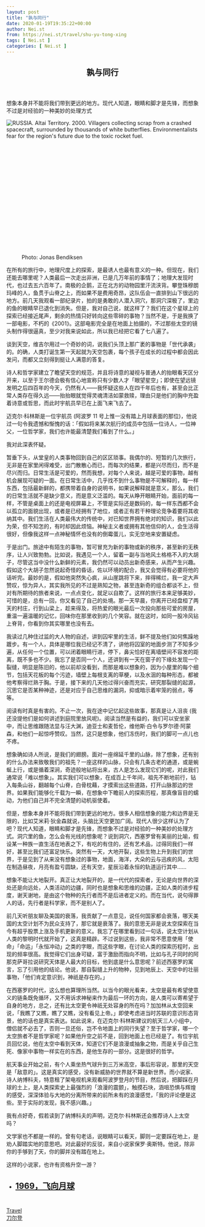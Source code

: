 ```yaml
---
layout: post
title: "孰与同行"
date: 2020-01-19T19:35:22+00:00
author: Nei.st
from: https://nei.st/travel/shu-yu-tong-xing
tags: [ Nei.st ]
categories: [ Nei.st ]
---
```


<article class="post-15790 post type-post status-publish format-standard hentry category-travel tag-daoerdeng" id="post-15790">
 <header class="page-header medium Archives">
  <div class="page-header__image">
  </div>
  <div class="page-header__content">
   <h1 class="page-title text-align-center">
    孰与同行
   </h1>
  </div>
 </header>
 <div class="entry-content aesop-entry-content" id="post-15790-content">
  <link as="font" crossorigin="anonymous" href="//cdn.jsdelivr.net/gh/0nd1jyU39XQ/_/glyph/font-face/0uIzqoZjSuJfvSBnvgXTcApMtcVhMcpr.woff" rel="preload" type="font/woff"/>
  <link as="font" crossorigin="anonymous" href="//cdn.jsdelivr.net/gh/0nd1jyU39XQ/_/glyph/font-face/1sTnSLZWDKucPX6SAk.woff" rel="preload" type="font/woff"/>
  <p class="blog-post__description">
   想象本身并不能将我们带到更远的地方。现代人知道，眼睛和脚才是先锋，而想象不过是对经验的一种美妙的处理方式
  </p>
  <span id="more-15790">
  </span>
  <div class="container img component-image">
   <div class="aspectRatioPlaceholder" style="padding-bottom:66.85660018993353%;height: 0;">
    <div class="progressiveMedia" data-height="704" data-width="1053">
     <img alt="RUSSIA. Altai Territory. 2000. Villagers collecting scrap from a crashed spacecraft, surrounded by thousands of white butterflies. Environmentalists fear for the region's future due to the toxic rocket fuel." class="progressiveMedia-image" data-src="https://cdn.jsdelivr.net/gh/0nd1jyU39XQ/_/img/1/NYC37701.jpg" src="https://cdn.jsdelivr.net/gh/0nd1jyU39XQ/_/img/1/NYC37701.jpg"/>
    </div>
   </div>
   <div class="aesop-image-component">
    <figure class="aesop-image-component-image aesop-component-align-center aesop-image-component-caption-left">
     <figcaption class="aesop-image-component-caption">
      <p class="aesop-cap-description">
       Photo: Jonas Bendiksen
      </p>
      <p class="aesop-cap-cred">
      </p>
     </figcaption>
    </figure>
   </div>
  </div>
  <p>
   在所有的旅行中，地理尺度上的探索，是最诱人也最有意义的一种。但现在，我们还能去哪里呢？人类最后一次走出非洲，已是几万年前的事情了；地理大发现时代，也过去五六百年了。南极的企鹅，正在北方的动物园里汗流浃背。攀登珠穆朗玛峰的人，鱼贯于山脊之上，而如果不是费用奇昂，这队伍会一直排到山下很远的地方。前几天我观看一部纪录片，拍的是勇敢的人潜入洞穴，那洞穴深极了，里边的鱼的眼睛早已退化到消失。但是，我对自己说，就这样了？我们在这个星球上的探索已经接近尾声，剩余的热情只好转向这些零碎的事物？当然不是，于是我换了一部电影，不朽的《2001》。这部电影完全是在地面上拍摄的，不过那些太空的镜头制作得很逼真，至少对我来说如此，所以我已经把它看了七八遍了。
  </p>
  <p>
   谈到天空，维吉尔用过一个奇妙的词，说我们头顶上那广袤的事物是「世代承袭」的。的确，人类打诞生第一天起就为天空包裹，每个孩子在成长的过程中都会因此发问，而都又立刻得到挺让人满意的答复。
  </p>
  <p>
   诗人和哲学家建立了瞻望天空的规范，并且将诗意的凝视与普通人的抬眼看天区分开来，以至于王尔德会极有信心地宣称只有少数人才「眼望星空」；即使在望远镜发明之后四百年的今天，仍然有人——我怀疑这些人在四千年后也有，甚至会比正常人类存在得久远——抬抬眼就觉得灵魂清洁如蒙救赎，理由只是他们的胸中充盈着诗意或哲思，而此时宇航员早已在上面飞来飞去了。
  </p>
  <p>
   迈克尔·科林斯是一位宇航员 (阿波罗 11 号上惟一没有踏上月球表面的那位)，他说过一句令我遗憾和惭愧的话：「假如将来某次航行的成员中包括一位诗人，一位神父，一位哲学家，我们也许能最清楚我们看到了什么。」
  </p>
  <p>
   我对此深表怀疑。
  </p>
  <div class="code-block code-block-1" style="margin: 8px 0; clear: both;">
   <div class="container ads_KbHEVhh8Rw">
    <div class="card card--blog post-sidebar">
     <div class="card-body">
      <div class="logo_ngcontent-kty-0">
      </div>
      <div class="iframe-blocker U6XAMK63Vh00WqvF2BacIQ">
       <div class="background-h60B">
       </div>
       <div class="WumZiPCS4MeMw4pxQ">
       </div>
      </div>
     </div>
     <div class="card-footer">
      <div class="card-footer-wrapper" layout="row bottom-left">
      </div>
     </div>
    </div>
   </div>
  </div>
  <p>
   暂垂下头，从堂皇的人类事物回到自己的区区琐事。我偶尔的、短暂的几次旅行，无非是在家里闲得难受，出门散散心而已，而每次的结果，都是兴尽而归，而不是尽兴而归。日常生活是可爱的，然而我想，对每个人来说，越是可爱的事物，越有机会展现可疑的一面。在日常生活中，几乎找不到什么事物是不可解释的，每一样东西，包括最新鲜的，都携带着自身的说明书，如果说解释就是意义，那么，我们的日常生活就不是缺少意义，而是意义泛滥的。每天从睁开眼睛开始，面前的每一样，不管是桌面上的还是电视屏幕上，不管是实际还是数码的，每一样东西都不会以孤立的面貌出现，或者是已经拥有了地位，或者正有若干种理论竞争着要将其收纳其中。我们生活在人类最伟大的传统中，对已知世界拥有绝对的知识，我们以此为荣，但不知怎的，有时却因此烦恼。神秘主义者或拥有其他信仰的人，会生活得很好，但像我这样一点神秘情怀也没有的倒霉蛋儿，实无空地来安置疑虑。
  </p>
  <p>
   于是出门。旅途中有陌生的事物，暂可冒充为新的事物或新的秩序，甚至新的无秩序，让人兴致勃勃。比如说，我遇见一个人，留着一副与当地风土格格不入的大胡子，尽管这当中没什么新鲜的元素，我仍然可以动员出新奇感来，从而产生兴趣。假如这个大胡子忽然说起奇怪的昏话，佐以环境的配合，我又会觉得有必要将他的话听完。最妙的是，假如他突然失心疯，从山崖跳将下来，摔得稀烂，我一定大声赞叹，惊为异人，其实我所见的不过是熟知之物，甚至连新奇的组合都谈不上，但对有所期待的旅者来说，一点点变化，就足以自欺了。这样的旅行本来足够美妙，可惜的是，总有一回，你又看见了自己的处境。那一天早晨，你离开已经盘桓了两天的村庄，行到山梁上，趁来得及，将热爱的眼光最后一次投向那些可爱的房屋，重温一遍温暖的记忆，回味你在那里收到的几个笑容。就在这时，如同一股冷风钻上脊背，你看到你其实哪里也没有去。
  </p>
  <p>
   我读过几种住过监的大人物的自述，讲到囚牢里的生活，鲜不提及他们如何焦躁地踱步。有一个人，具体是哪位我已经记不清了，讲他将囚室的地面步测了不知多少遍，从任何一个位置，可以闭着眼睛行进，停下，鼻尖恰好在离墙壁间不容发的距离，既不多也不少。我忘了是否同一个人，还讲到有一天在窗子的下缘处发现一个裂缝，明显是陈旧的，他以前却没看到，而那是难以想象的，因为小屋里的每个细节，包括天花板的每个污迹，墙壁上每根支离的草梗，以及水洇的每种形态，都被他考察得烂熟于胸。于是，接下来的几天他过得兴奋而充实，研究那裂缝的起源，沉思它是否某种神迹，还是对应于自己思维的漏洞，抑或暗示着牢笼的弱点，等等。
  </p>
  <p>
   阅读有时真是有害的。不止一次，我在途中记忆起这些故事，那真是让人沮丧 (我还没提他们是如何讲述到庭院里放风呢)。阅读当然是有益的，我们可以安坐家中，而让思维跟随法显与汪大渊，迪亚士和麦哲伦，维他斯·白令与罗尔德·阿蒙森，和他们一起惊呼赞叹。当然，这只是想象，他们冻伤时，我们的脚可一点儿也不疼。
  </p>
  <p>
   想象确如诗人所说，是我们的翅膀。面对一座绵延千里的山脉，除了想象，还有别的什么办法来致敬我们的祖先？一座这样的山脉，只会有几条古老的通道，或是蜿蜒上行，或是循着深涧，奇迹般地钻将出来，古人是怎么发现它们的呢，对此我们通常说「难以想象」。其实我们可以想象，在成百上千年间，祖先不断地前行，钻入每条山谷，翻越每个山脊，白骨枕藉，才摸索出这些道路，打开山脉那边的世界。如果我们能够化千载为一瞬，在想象中下瞻前人的探索历程，那真像盲目的蠕动，为他们自己并不完全清楚的动机驱使着。
  </p>
  <p>
   但是，想象本身并不能将我们带到更远的地方。很多人相信想象的能力和边界是无限的，比如艾米莉·狄金森就说，头脑比天空更加广阔。现代人很少这样认为了吧？现代人知道，眼睛和脚才是先锋，而想象不过是对经验的一种美妙的处理方式。洞穴里的鱼，怎么会有光线的想象呢？说到洞穴，西塞罗曾有美丽的比喻，假设某一种族一直生活在地表之下，有吃的有住的，还有艺术品，过得同我们一样好，甚至比我们还富足快乐。突然有一天，大地开裂，这些生物上升到我们的世界，于是见到了从来没有想象过的事物，地面，海洋，大朵的云与迅疾的风，太阳在制造昼夜，月亮有盈亏圆缺，还有天空，星辰沿着永恒的轨道运行其中……
  </p>
  <div class="code-block code-block-1" style="margin: 8px 0; clear: both;">
   <div class="container ads_KbHEVhh8Rw">
    <div class="card card--blog post-sidebar">
     <div class="card-body">
      <div class="logo_ngcontent-kty-0">
      </div>
      <div class="iframe-blocker U6XAMK63Vh00WqvF2BacIQ">
       <div class="background-h60B">
       </div>
       <div class="WumZiPCS4MeMw4pxQ">
       </div>
      </div>
     </div>
     <div class="card-footer">
      <div class="card-footer-wrapper" layout="row bottom-left">
      </div>
     </div>
    </div>
   </div>
  </div>
  <p>
   想象不能让大地裂开。真正让大地裂开的，是一代代的探索者，无论是向世界的深处还是向远处，人类活动的边疆，同时也是想象和思维的边疆，正如人类的进步程度，谢天谢地，是由这个物种的先行者而不是后进者定义的。而在当代，说句得罪人的话，先行者是科学家，而不是别人了。
  </p>
  <p>
   前几天听朋友聊及美国的衰落，我贡献了一点意见，说任何国家都会衰落，哪天美国的太空计划不为民众支持了，那它就是衰落了。我的意思无非是说太空探索在当今有超乎股票上涨及手机更新的意义。我忘了在哪里看到过一句话，说太空计划从人类的黎明时代就开始了，这真是精辟。不过说到这些，我非常不愿意使用「使命」「命运」「永恒冲动」之类的字眼，而这些字眼，在讨论人类的探索历程时，出现的频率很高。我觉得它们出身可疑，富于激励而指向不明，比如与孔子同时的阿那克萨哥拉说研究天体是人最大的目标，他到底是什么意思呢？前述西塞罗的寓言，忘了引用他的结论。他说，那自裂缝上升的物种，见到地辰上、天空中的壮丽事物，「他们肯定意识到，神祇是存在的。」
  </p>
  <p>
   在西塞罗的时代，这么想也算理所当然。以当今的眼光看来，太空是最有希望使意义的链条既免循环，又不用诉求神秘来作为最后一环的方向，是人类可以寄希望于自身的地方，总之，还有比太空更令神祇无处容身的所在吗？加加林从太空回来说，「我瞧了又瞧，瞧了又瞧，没有看见上帝。」即使考虑进当时苏联的意识形态背景，他的话也是真实表达。如此说来，在迈克尔·科林斯建议的航天三人小组中，僧侣就不必去了，否则一旦还俗，岂不令地面上的同行失望？至于哲学家，哪一个太空旅者不是哲学家呢？如果他升空之前不是，回到地面上也已经是了。有位宇航员回忆说，他在太空中看到天体，知道它们不是浪漫或抽象之物，而是关乎自己生死、像家中事物一样实在的东西，是他生存的一部分。这是很好的哲学。
  </p>
  <p>
   航天事业开始之前，有个人乘坐热气球升到三万米高空，事后形容说，那里的天空是「敌意的」。这是真实的感受，没有新威胁的世界就不算是新世界。而小说家、诗人纳博科夫，特意租了架电视机来观看阿波罗登月的节目，然后说，把脚踩在月球的土上，是人类探索史上最强烈的「浪漫的震颤」，触摸石块，涵咀恐惧与辉煌的感受，深深体验与大地的分离所带来的前所未有的浪漫感觉，「我的评论便是这些。至于实际的发现，我不感兴趣。」
  </p>
  <p>
   我有点好奇，假若读到了纳博科夫的声明，迈克尔·科林斯还会推荐诗人上太空吗？
  </p>
  <p>
   文学家也不都是一样的。曾有句老话，说眼睛可以看天，脚则一定要踩在地上，是劝人脚踏实地的意思吧。对此最好的反驳，来自小说家保罗·奥斯特。他说，除非你的手够到了天，你的脚并没有踏在地上。
  </p>
  <div class="code-block code-block-1" style="margin: 8px 0; clear: both;">
   <div class="container ads_KbHEVhh8Rw">
    <div class="card card--blog post-sidebar">
     <div class="card-body">
      <div class="logo_ngcontent-kty-0">
      </div>
      <div class="iframe-blocker U6XAMK63Vh00WqvF2BacIQ">
       <div class="background-h60B">
       </div>
       <div class="WumZiPCS4MeMw4pxQ">
       </div>
      </div>
     </div>
     <div class="card-footer">
      <div class="card-footer-wrapper" layout="row bottom-left">
      </div>
     </div>
    </div>
   </div>
  </div>
  <p>
   这样的小说家，也许有资格升空一游？
  </p>
  <section class="jsx-1092709871 collection">
   <ul class="jsx-1092709871 collection-list">
    <li class="jsx-1092709871">
     <section class="jsx-2013367371 container">
      <div class="jsx-2013367371 content no-cover type-collection">
       <div class="jsx-2013367371 left">
        <a class="jsx-2013367371" href="https://nei.st/medium/lifeweek/from-the-earth-to-the-moon-1969">
         <h2 class="jsx-2996311878 sidebar">
          1969，飞向月球
         </h2>
        </a>
       </div>
      </div>
     </section>
    </li>
   </ul>
  </section>
  <div class="container qyoLgsBMfk2RyP6PZqEQUQ">
   <div class="TA9FsqtAclEQEnnC">
    <a class="q9pBoz6iftkg" href="https://nei.st/travel/daoerdeng">
     <div class="ISq0AssRMiRdK46s31e1tA">
      <div class="VBC0sS11TRzyNj7ur4DqLQ">
      </div>
     </div>
    </a>
   </div>
  </div>
  <div class="code-block code-block-2" style="margin: 8px 0; clear: both;">
   <br/>
   <div class="container ads_KbHEVhh8Rw">
    <div class="card card--blog post-sidebar">
     <div class="card-body">
      <div class="logo_ngcontent-kty-0">
      </div>
      <div class="iframe-blocker U6XAMK63Vh00WqvF2BacIQ">
       <div class="background-h60B">
       </div>
       <div class="WumZiPCS4MeMw4pxQ">
       </div>
      </div>
     </div>
     <div class="card-footer">
      <div class="card-footer-wrapper" layout="row bottom-left">
      </div>
     </div>
    </div>
   </div>
  </div>
 </div>
 <footer class="entry-footer">
  <div class="categories icon-link">
   <a href="https://nei.st/category/travel" rel="category tag">
    Travel
   </a>
  </div>
  <div class="tags icon-link">
   <a href="https://nei.st/tag/daoerdeng" rel="tag">
    刀尔登
   </a>
  </div>
 </footer>
</article>

